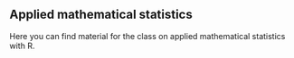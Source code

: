 ## Applied mathematical statistics

Here you can find material for the class on applied mathematical statistics with R.